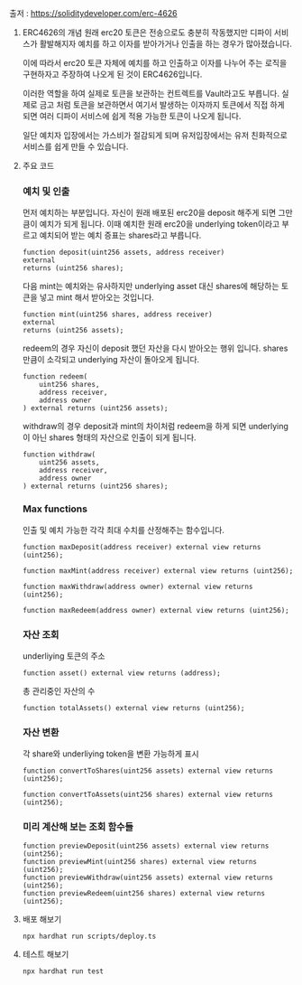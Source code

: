 출저 :     https://soliditydeveloper.com/erc-4626

1. ERC4626의 개념
    원래 erc20 토큰은 전송으로도 충분히 작동했지만 디파이 서비스가 활발해지자
    예치를 하고 이자를 받아가거나 인출을 하는 경우가 많아졌습니다.

    이에 따라서 erc20 토큰 자체에 예치를 하고 인출하고 이자를 나누어 주는 로직을 구현하자고 주장하여 나오게 된 것이 ERC4626입니다.

    이러한 역할을 하여 실제로 토큰을 보관하는 컨트렉트를 Vault라고도 부릅니다. 실제로 금고 처럼 토큰을 보관하면서 여기서 발생하는 이자까지 토큰에서 직접 하게 되면 여러 디파이 서비스에 쉽게 적용 가능한 토큰이 나오게 됩니다.
    
    일단 예치자 입장에서는 가스비가 절감되게 되며 유저입장에서는 유저 친화적으로 서비스를 쉽게 만들 수 있습니다.

2. 주요 코드

    ### 예치 및 인출
    먼저 예치하는 부분입니다. 자신이 원래 배포된 erc20을 deposit 해주게 되면 그만큼이 예치가 되게 됩니다. 이때 예치한 원래 erc20을 underlying token이라고 부르고 예치되어 받는 예치 증표는 shares라고 부릅니다.
    ```
    function deposit(uint256 assets, address receiver)
    external
    returns (uint256 shares);
    ```

    다음 mint는 예치와는 유사하지만 underlying asset 대신 shares에 해당하는 토큰을 넣고 mint 해서 받아오는 것입니다.
    ```
    function mint(uint256 shares, address receiver)
    external
    returns (uint256 assets);
    ```

    redeem의 경우 자신이 deposit 했던 자산을 다시 받아오는 행위 입니다. shares 만큼이 소각되고 underlying 자산이 돌아오게 됩니다.
    ```
    function redeem(
        uint256 shares,
        address receiver,
        address owner
    ) external returns (uint256 assets);
    ```

    withdraw의 경우 deposit과 mint의 차이처럼 redeem을 하게 되면 underlying이 아닌 shares 형태의 자산으로 인출이 되게 됩니다.
    ```
    function withdraw(
        uint256 assets,
        address receiver,
        address owner
    ) external returns (uint256 shares);
    ```

    ### Max functions

    인출 및 예치 가능한 각각 최대 수치를 산정해주는 함수입니다.
    ```
    function maxDeposit(address receiver) external view returns (uint256);
    ```

    ```
    function maxMint(address receiver) external view returns (uint256);
    ```

    ```
    function maxWithdraw(address owner) external view returns (uint256);
    ```

    ```
    function maxRedeem(address owner) external view returns (uint256);
    ```

    ### 자산 조회

    underliying 토큰의 주소
    ```
    function asset() external view returns (address);
    ```

    총 관리중인 자산의 수
    ```
    function totalAssets() external view returns (uint256);
    ```

    ### 자산 변환
    각 share와 underliying token을 변환 가능하게 표시
    ```
    function convertToShares(uint256 assets) external view returns (uint256);

    function convertToAssets(uint256 shares) external view returns (uint256);
    ```

    ### 미리 계산해 보는 조회 함수들
    
    ```
    function previewDeposit(uint256 assets) external view returns (uint256);
    function previewMint(uint256 shares) external view returns (uint256);
    function previewWithdraw(uint256 assets) external view returns (uint256);
    function previewRedeem(uint256 shares) external view returns (uint256);
    ```

3. 배포 해보기
    ```
    npx hardhat run scripts/deploy.ts
    ```

4. 테스트 해보기
    ```
    npx hardhat run test
    ```